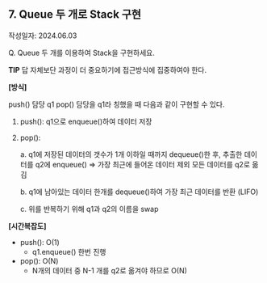 ## 7. Queue 두 개로 Stack 구현

작성일자: 2024.06.03



Q. Queue 두 개를 이용하여 Stack을 구현하세요.



**TIP** 답 자체보단 과정이 더 중요하기에 접근방식에 집중하여야 한다.



**[방식]**

push() 담당 q1 pop() 담당을 q1라 칭했을 때 다음과 같이 구현할 수 있다.

1. push(): q1으로 enqueue()하여 데이터 저장

2. pop(): 

   a. q1에 저장된 데이터의 갯수가 1개 이하일 때까지 dequeue()한 후, 추출한 데이터를 q2에 enqueue() => 가장 최근에 들어온 데이터 제외 모든 데이터를 q2로 옮김

   b. q1에 남아있는 데이터 한개를 dequeue()하여 가장 최근 데이터를 반환 (LIFO)

   c. 위를 반복하기 위해 q1과 q2의 이름을 swap 



**[시간복잡도]**

- push(): O(1)
  - q1.enqueue() 한번 진행
- pop(): O(N)
  - N개의 데이터 중 N-1 개를 q2로 옮겨야 하므로 O(N)
